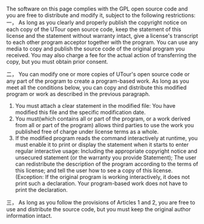   The software on this page complies with the GPL open source code and you are free to distribute and modify it, subject to the following restrictions:
  一， As long as you clearly and properly publish the copyright notice on each copy of the UTour open source code, keep the statement of this license and the statement without warranty intact, give a license's transcript to each other program acceptor together with the program. You can use any media to copy and publish the source code of the original program you received. You may also charge a fee for the actual action of transferring the copy, but you must obtain prior consent.

  二， You can modify one or more copies of UTour's open source code or any part of the program to create a program-based work. As long as you meet all the conditions below, you can copy and distribute this modified program or work as described in the previous paragraph.
 
  1. You must attach a clear statement in the modified file: You have modified this file and the specific modification date.
  2. You must(which contains all or part of the program, or a work derived from all or part of the program) allows third parties to use the work you published free of charge under license terms as a whole.
  3. If the modified program reads the command interactively at runtime, you must enable it to print or display the statement when it starts to enter regular interactive usage: Including the appropriate copyright notice and unsecured statement (or the warranty you provide Statement); The user can redistribute the description of the program according to the terms of this license; and tell the user how to see a copy of this license. (Exception: If the original program is working interactively, it does not print such a declaration. Your program-based work does not have to print the declaration.
 
  三， As long as you follow the provisions of Articles 1 and 2, you are free to use and distribute the source code, but you must keep the original author information intact.
